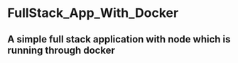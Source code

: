 # FullStack_App_With_Docker

## A simple full stack application with node which is running through docker
